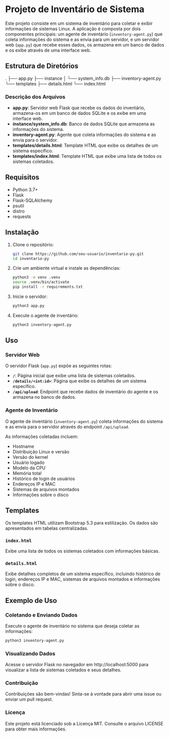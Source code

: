 # Projeto de Inventário de Sistema

Este projeto consiste em um sistema de inventário para coletar e exibir informações de sistemas Linux. A aplicação é composta por dois componentes principais: um agente de inventário (`inventory-agent.py`) que coleta informações do sistema e as envia para um servidor, e um servidor web (`app.py`) que recebe esses dados, os armazena em um banco de dados e os exibe através de uma interface web.

## Estrutura de Diretórios
.
├── app.py
├── instance
│ └── system_info.db
├── inventory-agent.py
└── templates
├── details.html
└── index.html


### Descrição dos Arquivos

- **app.py**: Servidor web Flask que recebe os dados do inventário, armazena-os em um banco de dados SQLite e os exibe em uma interface web.
- **instance/system_info.db**: Banco de dados SQLite que armazena as informações do sistema.
- **inventory-agent.py**: Agente que coleta informações do sistema e as envia para o servidor.
- **templates/details.html**: Template HTML que exibe os detalhes de um sistema específico.
- **templates/index.html**: Template HTML que exibe uma lista de todos os sistemas coletados.

## Requisitos

- Python 3.7+
- Flask
- Flask-SQLAlchemy
- psutil
- distro
- requests

## Instalação

1. Clone o repositório:
    ```sh
    git clone https://github.com/seu-usuario/inventario-py.git
    cd inventario-py
    ```

2. Crie um ambiente virtual e instale as dependências:
    ```sh
    python3 -m venv .venv
    source .venv/bin/activate
    pip install -r requirements.txt
    ```

3. Inicie o servidor:
    ```sh
    python3 app.py
    ```

4. Execute o agente de inventário:
    ```sh
    python3 inventory-agent.py
    ```

## Uso

### Servidor Web

O servidor Flask (`app.py`) expõe as seguintes rotas:

- **`/`**: Página inicial que exibe uma lista de sistemas coletados.
- **`/details/<int:id>`**: Página que exibe os detalhes de um sistema específico.
- **`/api/upload`**: Endpoint que recebe dados de inventário do agente e os armazena no banco de dados.

### Agente de Inventário

O agente de inventário (`inventory-agent.py`) coleta informações do sistema e as envia para o servidor através do endpoint `/api/upload`.

As informações coletadas incluem:
- Hostname
- Distribuição Linux e versão
- Versão do kernel
- Usuário logado
- Modelo da CPU
- Memória total
- Histórico de login de usuários
- Endereços IP e MAC
- Sistemas de arquivos montados
- Informações sobre o disco

## Templates

Os templates HTML utilizam Bootstrap 5.3 para estilização. Os dados são apresentados em tabelas centralizadas.

### `index.html`

Exibe uma lista de todos os sistemas coletados com informações básicas.

### `details.html`

Exibe detalhes completos de um sistema específico, incluindo histórico de login, endereços IP e MAC, sistemas de arquivos montados e informações sobre o disco.

## Exemplo de Uso

### Coletando e Enviando Dados

Execute o agente de inventário no sistema que deseja coletar as informações:
```sh
python3 inventory-agent.py
```

### Visualizando Dados
Acesse o servidor Flask no navegador em http://localhost:5000 para visualizar a lista de sistemas coletados e seus detalhes.

### Contribuição
Contribuições são bem-vindas! Sinta-se à vontade para abrir uma issue ou enviar um pull request.

### Licença
Este projeto está licenciado sob a Licença MIT. Consulte o arquivo LICENSE para obter mais informações.